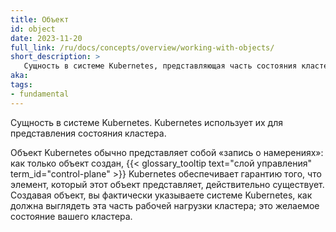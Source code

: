 ```yaml
---
title: Объект
id: object
date: 2023-11-20
full_link: /ru/docs/concepts/overview/working-with-objects/
short_description: >
   Сущность в системе Kubernetes, представляющая часть состояния кластера.
aka: 
tags:
- fundamental
---
```

Сущность в системе Kubernetes. Kubernetes использует их для представления состояния кластера. 
<!--more-->
Объект Kubernetes обычно представляет собой «запись о намерениях»: как только объект создан,
{{< glossary_tooltip text="слой управления" term_id="control-plane" >}} Kubernetes обеспечивает гарантию того,
что элемент, который этот объект представляет, действительно существует.
Создавая объект, вы фактически указываете системе Kubernetes, как должна
выглядеть эта часть рабочей нагрузки кластера; это желаемое состояние вашего кластера.
